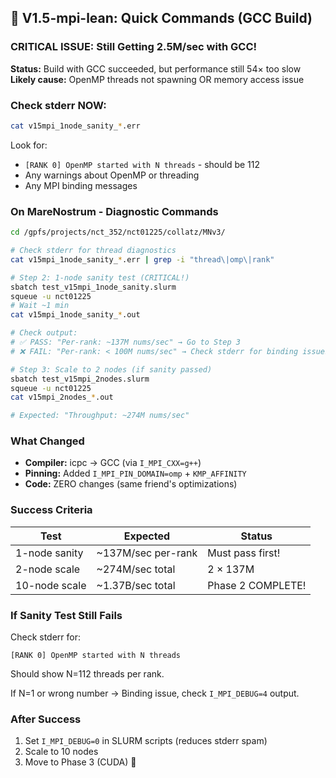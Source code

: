 ## 🚀 V1.5-mpi-lean: Quick Commands (GCC Build)

### CRITICAL ISSUE: Still Getting 2.5M/sec with GCC!

**Status:** Build with GCC succeeded, but performance still 54× too slow
**Likely cause:** OpenMP threads not spawning OR memory access issue

### Check stderr NOW:
```bash
cat v15mpi_1node_sanity_*.err
```

Look for:
- `[RANK 0] OpenMP started with N threads` - should be 112
- Any warnings about OpenMP or threading
- Any MPI binding messages

### On MareNostrum - Diagnostic Commands

```bash
cd /gpfs/projects/nct_352/nct01225/collatz/MNv3/

# Check stderr for thread diagnostics
cat v15mpi_1node_sanity_*.err | grep -i "thread\|omp\|rank"

# Step 2: 1-node sanity test (CRITICAL!)
sbatch test_v15mpi_1node_sanity.slurm
squeue -u nct01225
# Wait ~1 min
cat v15mpi_1node_sanity_*.out

# Check output:
# ✅ PASS: "Per-rank: ~137M nums/sec" → Go to Step 3
# ❌ FAIL: "Per-rank: < 100M nums/sec" → Check stderr for binding issues

# Step 3: Scale to 2 nodes (if sanity passed)
sbatch test_v15mpi_2nodes.slurm
squeue -u nct01225
cat v15mpi_2nodes_*.out

# Expected: "Throughput: ~274M nums/sec"
```

### What Changed
- **Compiler:** icpc → GCC (via `I_MPI_CXX=g++`)
- **Pinning:** Added `I_MPI_PIN_DOMAIN=omp` + `KMP_AFFINITY`
- **Code:** ZERO changes (same friend's optimizations)

### Success Criteria
| Test | Expected | Status |
|------|----------|--------|
| 1-node sanity | ~137M/sec per-rank | Must pass first! |
| 2-node scale | ~274M/sec total | 2 × 137M |
| 10-node scale | ~1.37B/sec total | Phase 2 COMPLETE! |

### If Sanity Test Still Fails
Check stderr for:
```
[RANK 0] OpenMP started with N threads
```
Should show N=112 threads per rank.

If N=1 or wrong number → Binding issue, check `I_MPI_DEBUG=4` output.

### After Success
1. Set `I_MPI_DEBUG=0` in SLURM scripts (reduces stderr spam)
2. Scale to 10 nodes
3. Move to Phase 3 (CUDA) 🎉
